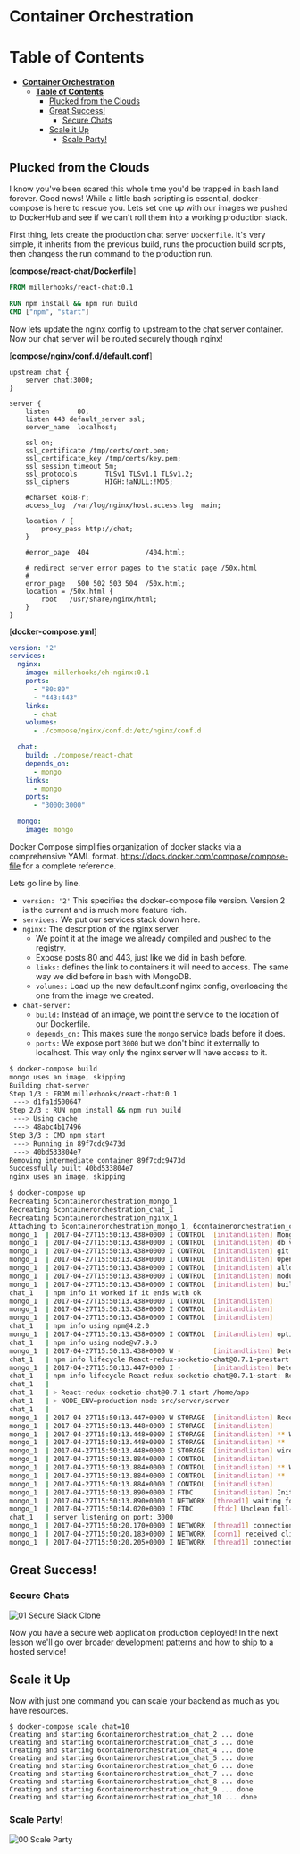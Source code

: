 __Container Orchestration__
===========================

__Table of Contents__
=====================

* [<strong>Container Orchestration</strong>](#container-orchestration)
   * [<strong>Table of Contents</strong>](#table-of-contents)
      * [Plucked from the Clouds](#plucked-from-the-clouds)
      * [Great Success!](#great-success)
         * [Secure Chats](#secure-chats)
      * [Scale it Up](#scale-it-up)
         * [Scale Party!](#scale-party)

## Plucked from the Clouds
I know you've been scared this whole time you'd be trapped in bash land forever. Good news! While a little bash
scripting is essential, docker-compose is here to rescue you. Lets set one up with our images we pushed to DockerHub
and see if we can't roll them into a working production stack.

First thing, lets create the production chat server `Dockerfile`. It's very simple, it inherits from the previous build,
runs the production build scripts, then changess the run command to the production run.

[**compose/react-chat/Dockerfile**]
```Dockerfile
FROM millerhooks/react-chat:0.1

RUN npm install && npm run build
CMD ["npm", "start"]
```

Now lets update the nginx config to upstream to the chat server container. Now our chat server will be routed securely
though nginx!

[**compose/nginx/conf.d/default.conf**]
```nginx
upstream chat {
    server chat:3000;
}

server {
    listen       80;
    listen 443 default_server ssl;
    server_name  localhost;

    ssl on;
    ssl_certificate /tmp/certs/cert.pem;
    ssl_certificate_key /tmp/certs/key.pem;
    ssl_session_timeout 5m;
    ssl_protocols       TLSv1 TLSv1.1 TLSv1.2;
    ssl_ciphers         HIGH:!aNULL:!MD5;

    #charset koi8-r;
    access_log  /var/log/nginx/host.access.log  main;

    location / {
        proxy_pass http://chat;
    }

    #error_page  404              /404.html;

    # redirect server error pages to the static page /50x.html
    #
    error_page   500 502 503 504  /50x.html;
    location = /50x.html {
        root   /usr/share/nginx/html;
    }
}
```

[**docker-compose.yml**]
```yaml
version: '2'
services:
  nginx:
    image: millerhooks/eh-nginx:0.1
    ports:
      - "80:80"
      - "443:443"
    links:
      - chat
    volumes:
      - ./compose/nginx/conf.d:/etc/nginx/conf.d

  chat:
    build: ./compose/react-chat
    depends_on:
      - mongo
    links:
      - mongo
    ports:
      - "3000:3000"

  mongo:
    image: mongo
```

Docker Compose simplifies organization of docker stacks via a comprehensive YAML format.
https://docs.docker.com/compose/compose-file for a complete reference.

Lets go line by line.

* `version: '2'` This specifies the docker-compose file version. Version 2 is the current and is much more feature rich.
* `services:` We put our services stack down here.
* `nginx:` The description of the nginx server.
    * We point it at the image we already compiled and pushed to the registry.
    * Expose posts 80 and 443, just like we did in bash before.
    * `links:` defines the link to containers it will need to access. The same way we did before in bash with MongoDB.
    * `volumes:` Load up the new default.conf nginx config, overloading the one from the image we created.
* `chat-server:`
    * `build:` Instead of an image, we point the service to the location of our Dockerfile.
    * `depends_on:` This makes sure the `mongo` service loads before it does.
    * `ports:` We expose port `3000` but we don't bind it externally to localhost. This way only the nginx server will
    have access to it.

```bash
$ docker-compose build
mongo uses an image, skipping
Building chat-server
Step 1/3 : FROM millerhooks/react-chat:0.1
 ---> d1fa1d500647
Step 2/3 : RUN npm install && npm run build
 ---> Using cache
 ---> 48abc4b17496
Step 3/3 : CMD npm start
 ---> Running in 89f7cdc9473d
 ---> 40bd533804e7
Removing intermediate container 89f7cdc9473d
Successfully built 40bd533804e7
nginx uses an image, skipping
```

```bash
$ docker-compose up
Recreating 6containerorchestration_mongo_1
Recreating 6containerorchestration_chat_1
Recreating 6containerorchestration_nginx_1
Attaching to 6containerorchestration_mongo_1, 6containerorchestration_chat_1, 6containerorchestration_nginx_1
mongo_1  | 2017-04-27T15:50:13.438+0000 I CONTROL  [initandlisten] MongoDB starting : pid=1 port=27017 dbpath=/data/db 64-bit host=5199d1b50c54
mongo_1  | 2017-04-27T15:50:13.438+0000 I CONTROL  [initandlisten] db version v3.4.4
mongo_1  | 2017-04-27T15:50:13.438+0000 I CONTROL  [initandlisten] git version: 888390515874a9debd1b6c5d36559ca86b44babd
mongo_1  | 2017-04-27T15:50:13.438+0000 I CONTROL  [initandlisten] OpenSSL version: OpenSSL 1.0.1t  3 May 2016
mongo_1  | 2017-04-27T15:50:13.438+0000 I CONTROL  [initandlisten] allocator: tcmalloc
mongo_1  | 2017-04-27T15:50:13.438+0000 I CONTROL  [initandlisten] modules: none
mongo_1  | 2017-04-27T15:50:13.438+0000 I CONTROL  [initandlisten] build environment:
chat_1   | npm info it worked if it ends with ok
mongo_1  | 2017-04-27T15:50:13.438+0000 I CONTROL  [initandlisten]     distmod: debian81
mongo_1  | 2017-04-27T15:50:13.438+0000 I CONTROL  [initandlisten]     distarch: x86_64
mongo_1  | 2017-04-27T15:50:13.438+0000 I CONTROL  [initandlisten]     target_arch: x86_64
chat_1   | npm info using npm@4.2.0
mongo_1  | 2017-04-27T15:50:13.438+0000 I CONTROL  [initandlisten] options: {}
chat_1   | npm info using node@v7.9.0
mongo_1  | 2017-04-27T15:50:13.438+0000 W -        [initandlisten] Detected unclean shutdown - /data/db/mongod.lock is not empty.
chat_1   | npm info lifecycle React-redux-socketio-chat@0.7.1~prestart: React-redux-socketio-chat@0.7.1
mongo_1  | 2017-04-27T15:50:13.447+0000 I -        [initandlisten] Detected data files in /data/db created by the 'wiredTiger' storage engine, so setting the active storage engine to 'wiredTiger'.
chat_1   | npm info lifecycle React-redux-socketio-chat@0.7.1~start: React-redux-socketio-chat@0.7.1
chat_1   |
chat_1   | > React-redux-socketio-chat@0.7.1 start /home/app
chat_1   | > NODE_ENV=production node src/server/server
chat_1   |
mongo_1  | 2017-04-27T15:50:13.447+0000 W STORAGE  [initandlisten] Recovering data from the last clean checkpoint.
mongo_1  | 2017-04-27T15:50:13.448+0000 I STORAGE  [initandlisten]
mongo_1  | 2017-04-27T15:50:13.448+0000 I STORAGE  [initandlisten] ** WARNING: Using the XFS filesystem is strongly recommended with the WiredTiger storage engine
mongo_1  | 2017-04-27T15:50:13.448+0000 I STORAGE  [initandlisten] **          See http://dochub.mongodb.org/core/prodnotes-filesystem
mongo_1  | 2017-04-27T15:50:13.448+0000 I STORAGE  [initandlisten] wiredtiger_open config: create,cache_size=487M,session_max=20000,eviction=(threads_min=4,threads_max=4),config_base=false,statistics=(fast),log=(enabled=true,archive=true,path=journal,compressor=snappy),file_manager=(close_idle_time=100000),checkpoint=(wait=60,log_size=2GB),statistics_log=(wait=0),
mongo_1  | 2017-04-27T15:50:13.884+0000 I CONTROL  [initandlisten]
mongo_1  | 2017-04-27T15:50:13.884+0000 I CONTROL  [initandlisten] ** WARNING: Access control is not enabled for the database.
mongo_1  | 2017-04-27T15:50:13.884+0000 I CONTROL  [initandlisten] **          Read and write access to data and configuration is unrestricted.
mongo_1  | 2017-04-27T15:50:13.884+0000 I CONTROL  [initandlisten]
mongo_1  | 2017-04-27T15:50:13.890+0000 I FTDC     [initandlisten] Initializing full-time diagnostic data capture with directory '/data/db/diagnostic.data'
mongo_1  | 2017-04-27T15:50:13.890+0000 I NETWORK  [thread1] waiting for connections on port 27017
mongo_1  | 2017-04-27T15:50:14.020+0000 I FTDC     [ftdc] Unclean full-time diagnostic data capture shutdown detected, found interim file, some metrics may have been lost. OK
chat_1   | server listening on port: 3000
mongo_1  | 2017-04-27T15:50:20.170+0000 I NETWORK  [thread1] connection accepted from 172.20.0.3:60164 #1 (1 connection now open)
mongo_1  | 2017-04-27T15:50:20.183+0000 I NETWORK  [conn1] received client metadata from 172.20.0.3:60164 conn1: { driver: { name: "nodejs", version: "2.2.26" }, os: { type: "Linux", name: "linux", architecture: "x64", version: "4.9.19-moby" }, platform: "Node.js v7.9.0, LE, mongodb-core: 2.1.10" }
mongo_1  | 2017-04-27T15:50:20.205+0000 I NETWORK  [thread1] connection accepted from 172.20.0.3:60166 #2 (2 connections now open)
```

## Great Success!

### Secure Chats
![01 Secure Slack Clone](images/01-Secure-Slack.png "Secure Full Stack Slack Clone")

Now you have a secure web application production deployed! In the next lesson we'll go over broader development patterns
and how to ship to a hosted service!

## Scale it Up
Now with just one command you can scale your backend as much as you have resources.

```
$ docker-compose scale chat=10
Creating and starting 6containerorchestration_chat_2 ... done
Creating and starting 6containerorchestration_chat_3 ... done
Creating and starting 6containerorchestration_chat_4 ... done
Creating and starting 6containerorchestration_chat_5 ... done
Creating and starting 6containerorchestration_chat_6 ... done
Creating and starting 6containerorchestration_chat_7 ... done
Creating and starting 6containerorchestration_chat_8 ... done
Creating and starting 6containerorchestration_chat_9 ... done
Creating and starting 6containerorchestration_chat_10 ... done
```

### Scale Party!
![00 Scale Party](images/00-scale-party.png "Chat Server Scaled 10x")